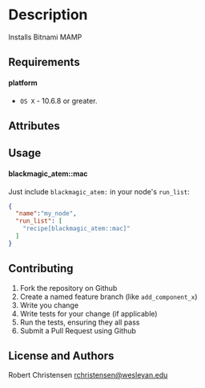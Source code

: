 Description
===========
Installs Bitnami MAMP

Requirements
------------
#### platform
- `OS X` - 10.6.8 or greater.

Attributes
----------

Usage
-----
#### blackmagic_atem::mac

Just include `blackmagic_atem:` in your node's `run_list`:

```json
{
  "name":"my_node",
  "run_list": [
    "recipe[blackmagic_atem::mac]"
  ]
}
```

Contributing
------------

1. Fork the repository on Github
2. Create a named feature branch (like `add_component_x`)
3. Write you change
4. Write tests for your change (if applicable)
5. Run the tests, ensuring they all pass
6. Submit a Pull Request using Github

License and Authors
-------------------
Robert Christensen <rchristensen@wesleyan.edu> 
